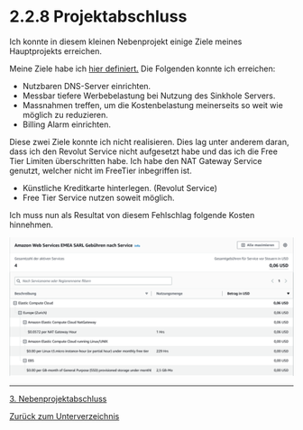 # 2.2.8 Projektabschluss

Ich konnte in diesem kleinen Nebenprojekt einige Ziele meines Hauptprojekts erreichen.

Meine Ziele habe ich [hier definiert.](../../Einleitung/ziele.md) Die Folgenden konnte ich erreichen:

* Nutzbaren DNS-Server einrichten.
* Messbar tiefere Werbebelastung bei Nutzung des Sinkhole Servers.
* Massnahmen treffen, um die Kostenbelastung meinerseits so weit wie möglich zu reduzieren.
* Billing Alarm einrichten.

Diese zwei Ziele konnte ich nicht realisieren. Dies lag unter anderem daran, dass ich den Revolut Service nicht aufgesetzt habe und das ich die Free Tier Limiten überschritten habe. Ich habe den NAT Gateway Service genutzt, welcher nicht im FreeTier inbegriffen ist.

* Künstliche Kreditkarte hinterlegen. (Revolut Service)
* Free Tier Service nutzen soweit möglich.

Ich muss nun als Resultat von diesem Fehlschlag folgende Kosten hinnehmen.

![Unvorhergesehene Kosten](../../Ressourcen/Bilder/nebenprojekt/kosten.PNG)

-----

[3. Nebenprojektabschluss](./projektabschluss.md)

[Zurück zum Unterverzeichnis](../README.md)
